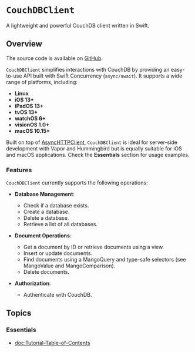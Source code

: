 # ``CouchDBClient``

A lightweight and powerful CouchDB client written in Swift.

## Overview

The source code is available on [GitHub](https://github.com/makoni/couchdb-swift).

`CouchDBClient` simplifies interactions with CouchDB by providing an easy-to-use API built with Swift Concurrency (`async/await`). It supports a wide range of platforms, including:

- **Linux**
- **iOS 13+**
- **iPadOS 13+**
- **tvOS 13+**
- **watchOS 6+**
- **visionOS 1.0+**
- **macOS 10.15+**

Built on top of [AsyncHTTPClient](https://github.com/swift-server/async-http-client), `CouchDBClient` is ideal for server-side development with Vapor and Hummingbird but is equally suitable for iOS and macOS applications. Check the **Essentials** section for usage examples.

### Features

`CouchDBClient` currently supports the following operations:

- **Database Management**:
  - Check if a database exists.
  - Create a database.
  - Delete a database.
  - Retrieve a list of all databases.

- **Document Operations**:
  - Get a document by ID or retrieve documents using a view.
  - Insert or update documents.
  - Find documents using a MangoQuery and type-safe selectors (see MangoValue and MangoComparison).
  - Delete documents.

- **Authorization**:
  - Authenticate with CouchDB.

## Topics

### Essentials

- <doc:Tutorial-Table-of-Contents>
